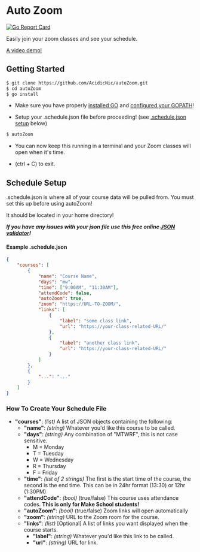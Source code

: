# Auto Zoom

[![Go Report Card](https://goreportcard.com/badge/github.com/acidicnic/autoZoom)](https://goreportcard.com/report/github.com/acidicnic/autoZoom)

Easily join your zoom classes and see your schedule.

[A video demo!](https://www.youtube.com/watch?v=J8eeF-AAvSw)


## Getting Started
```bash
$ git clone https://github.com/AcidicNic/autoZoom.git
$ cd autoZoom
$ go install
```

- Make sure you have properly [installed GO](https://golang.org/doc/install) and [configured your GOPATH](https://github.com/golang/go/wiki/SettingGOPATH)!

- Setup your .schedule.json file before proceeding! (see [.schedule.json setup](#schedule-setup) below)

```bash
$ autoZoom
```

- You can now keep this running in a terminal and your Zoom classes will open when it's time.

- (ctrl + C) to exit.


## Schedule Setup

.schedule.json is where all of your course data will be pulled from. You must set this up before using autoZoom!

It should be located in your home directory!

**_If you have any issues with your json file use this free online [JSON validator](https://jsonlint.com/)!_**


#### Example .schedule.json
```json
{
    "courses": [
        {
            "name": "Course Name",
            "days": "mw",
            "time": ["9:00AM", "11:30AM"],
            "attendCode": false,
            "autoZoom": true,
            "zoom": "https://URL-TO-ZOOM/",
            "links": [
                {
                    "label": "some class link",
                    "url": "https://your-class-related-URL/"
                },
                {
                    "label": "another class link",
                    "url": "https://your-class-related-URL/"
                }
            ]
        },
        {
            "...": "..."
        }
    ]
}
```

### How To Create Your Schedule File

- **"courses"**: *(list)* A list of JSON  objects containing the following:
    - **"name"**: *(string)* Whatever you'd like this course to be called.
    - **"days"**: *(string)* Any combination of "MTWRF", this is not case sensitive.
        - M = Monday
        - T = Tuesday
        - W = Wednesday
        - R = Thursday
        - F = Friday
    - **"time"**: *(list of 2 strings)* The first is the start time of the course, the second is the end time. This can be in 24hr format (13:30) or 12hr (1:30PM)
    - **"attendCode"**: *(bool)* (true/false) This course uses attendance codes. __This is only for Make School students!__
    - **"autoZoom"**: *(bool)* (true/false) Zoom links will open automatically
    - **"zoom"**: *(string)* URL to the Zoom room for the course.
    - **"links"**: *(list)* [Optional] A list of links you want displayed when the course starts.
        - **"label"**: *(string)* Whatever you'd like this link to be called.
        - **"url"**: *(string)* URL for link.
